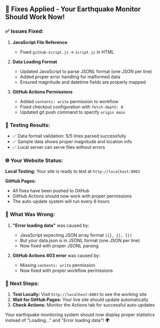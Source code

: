 ## 🎉 Fixes Applied - Your Earthquake Monitor Should Work Now!

### ✅ **Issues Fixed:**

1. **JavaScript File Reference** 
   - Fixed `github-script.js` → `script.js` in HTML
   
2. **Data Loading Format**
   - Updated JavaScript to parse JSONL format (one JSON per line)
   - Added proper error handling for malformed data
   - Ensured magnitude and datetime fields are properly mapped

3. **GitHub Actions Permissions**
   - Added `contents: write` permission to workflow
   - Fixed checkout configuration with `fetch-depth: 0`
   - Updated git push command to specify `origin main`

### 🧪 **Testing Results:**
- ✅ Data format validation: 5/5 lines parsed successfully
- ✅ Sample data shows proper magnitude and location info
- ✅ Local server can serve files without errors

### 🌐 **Your Website Status:**

**Local Testing:** Your site is ready to test at `http://localhost:8003`

**GitHub Pages:** 
- All fixes have been pushed to GitHub
- GitHub Actions should now work with proper permissions
- The auto-update system will run every 6 hours

### 🔧 **What Was Wrong:**

1. **"Error loading data"** was caused by:
   - JavaScript expecting JSON array format `[{}, {}, {}]`
   - But your data.json is in JSONL format (one JSON per line)
   - Now fixed with proper JSONL parsing

2. **GitHub Actions 403 error** was caused by:
   - Missing `contents: write` permission
   - Now fixed with proper workflow permissions

### 🚀 **Next Steps:**

1. **Test Locally:** Visit `http://localhost:8003` to see the working site
2. **Wait for GitHub Pages:** Your live site should update automatically
3. **Check Actions:** Monitor the Actions tab for successful auto-updates

Your earthquake monitoring system should now display proper statistics instead of "Loading..." and "Error loading data"! 🌍